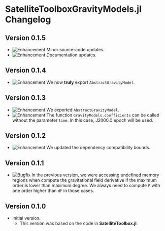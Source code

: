 SatelliteToolboxGravityModels.jl Changelog
==========================================

Version 0.1.5
-------------

- ![Enhancement][badge-enhancement] Minor source-code updates.
- ![Enhancement][badge-enhancement] Documentation updates.

Version 0.1.4
-------------

- ![Enhancement][badge-enhancement] We now **truly** export `AbstractGravityModel`.

Version 0.1.3
-------------

- ![Enhancement][badge-enhancement] We exported `AbstractGravityModel`.
- ![Enhancement][badge-enhancement] The function `GravityModels.coefficients` can be called
  without the parameter `time`. In this case, J2000.0 epoch will be used.

Version 0.1.2
-------------

- ![Enhancement][badge-enhancement] We updated the dependency compatibility bounds.

Version 0.1.1
-------------

- ![Bugfix][badge-bugfix] In the previous version, we were accessing undefined memory
  regions when compute the gravitational field derivative if the maximum order is lower than
  maximum degree. We always need to compute `P` with one order higher than `dP` in those
  cases.

Version 0.1.0
-------------

- Initial version.
  - This version was based on the code in **SatelliteToolbox.jl**.

[badge-breaking]: https://img.shields.io/badge/BREAKING-red.svg
[badge-deprecation]: https://img.shields.io/badge/Deprecation-orange.svg
[badge-feature]: https://img.shields.io/badge/Feature-green.svg
[badge-enhancement]: https://img.shields.io/badge/Enhancement-blue.svg
[badge-bugfix]: https://img.shields.io/badge/Bugfix-purple.svg
[badge-info]: https://img.shields.io/badge/Info-gray.svg

